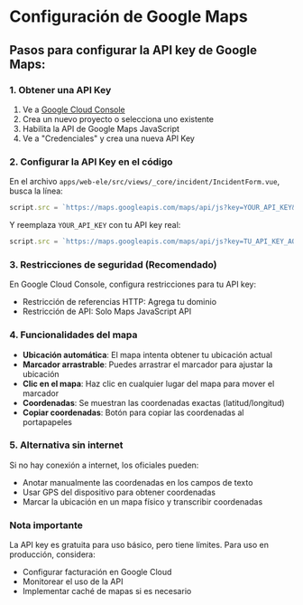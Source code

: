 # Configuración de Google Maps

## Pasos para configurar la API key de Google Maps:

### 1. Obtener una API Key
1. Ve a [Google Cloud Console](https://console.cloud.google.com/)
2. Crea un nuevo proyecto o selecciona uno existente
3. Habilita la API de Google Maps JavaScript
4. Ve a "Credenciales" y crea una nueva API Key

### 2. Configurar la API Key en el código
En el archivo `apps/web-ele/src/views/_core/incident/IncidentForm.vue`, busca la línea:

```javascript
script.src = `https://maps.googleapis.com/maps/api/js?key=YOUR_API_KEY&libraries=places`;
```

Y reemplaza `YOUR_API_KEY` con tu API key real:

```javascript
script.src = `https://maps.googleapis.com/maps/api/js?key=TU_API_KEY_AQUI&libraries=places`;
```

### 3. Restricciones de seguridad (Recomendado)
En Google Cloud Console, configura restricciones para tu API key:
- Restricción de referencias HTTP: Agrega tu dominio
- Restricción de API: Solo Maps JavaScript API

### 4. Funcionalidades del mapa
- **Ubicación automática**: El mapa intenta obtener tu ubicación actual
- **Marcador arrastrable**: Puedes arrastrar el marcador para ajustar la ubicación
- **Clic en el mapa**: Haz clic en cualquier lugar del mapa para mover el marcador
- **Coordenadas**: Se muestran las coordenadas exactas (latitud/longitud)
- **Copiar coordenadas**: Botón para copiar las coordenadas al portapapeles

### 5. Alternativa sin internet
Si no hay conexión a internet, los oficiales pueden:
- Anotar manualmente las coordenadas en los campos de texto
- Usar GPS del dispositivo para obtener coordenadas
- Marcar la ubicación en un mapa físico y transcribir coordenadas

### Nota importante
La API key es gratuita para uso básico, pero tiene límites. Para uso en producción, considera:
- Configurar facturación en Google Cloud
- Monitorear el uso de la API
- Implementar caché de mapas si es necesario 
